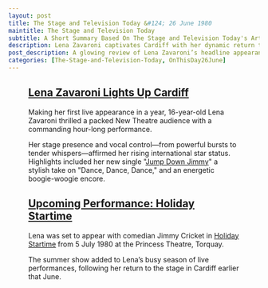 ```yaml
---
layout: post
title: The Stage and Television Today &#124; 26 June 1980
maintitle: The Stage and Television Today
subtitle: A Short Summary Based On The Stage and Television Today's Article
description: Lena Zavaroni captivates Cardiff with her dynamic return to live performance.
post_description: A glowing review of Lena Zavaroni’s headline appearance at Cardiff's New Theatre, showcasing her star power and vocal artistry.
categories: [The-Stage-and-Television-Today, OnThisDay26June]
---
```


<figure class="fig3">
<div class="CardLayout">
<div class="CardItem"><h2 id="infobox1" class="infobox"><a href="#infobox1">Lena Zavaroni Lights Up Cardiff</a></h2>
<div class="CardItem split">
<p>Making her first live appearance in a year, 16-year-old Lena Zavaroni thrilled a packed New Theatre audience with a commanding hour-long performance.</p>
<p>Her stage presence and vocal control—from powerful bursts to tender whispers—affirmed her rising international star status. Highlights included her new single "<a href="/discography/singles/1980-05-16-jump-down-jimmy">Jump Down Jimmy</a>" a stylish take on "Dance, Dance, Dance," and an energetic boogie-woogie encore.</p>
</div>
</div>
</div></figure>

<figure class="fig3">
<div class="CardLayout">
<div class="CardItem"><h2 id="infobox3" class="infobox"><a href="#infobox3">Upcoming Performance: Holiday Startime</a></h2></div>
<div class="CardItem split">
<p>Lena was set to appear with comedian Jimmy Cricket in <a href="/1986-07-05-holiday-startime">Holiday Startime</a> from 5 July 1980 at the Princess Theatre, Torquay.</p>
<p>The summer show added to Lena’s busy season of live performances, following her return to the stage in Cardiff earlier that June.</p>
</div>
</div>
</figure>
